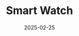 ---
title: "Smart Watch"
date: 2025-02-25
store: Redbubble
affiliate_link: https://amzn.to/sample-link
layout: product
categories: [Fashion]
subcategories: [Top]
tags: ["featured"]
images:
  - /assets/img/product-img/pro-big-2.jpg
  - /assets/img/product-img/product2.jpg

short_description: February - Premium wireless earbuds with noise cancellation and long battery life.
description: This is detailed Description- February
---